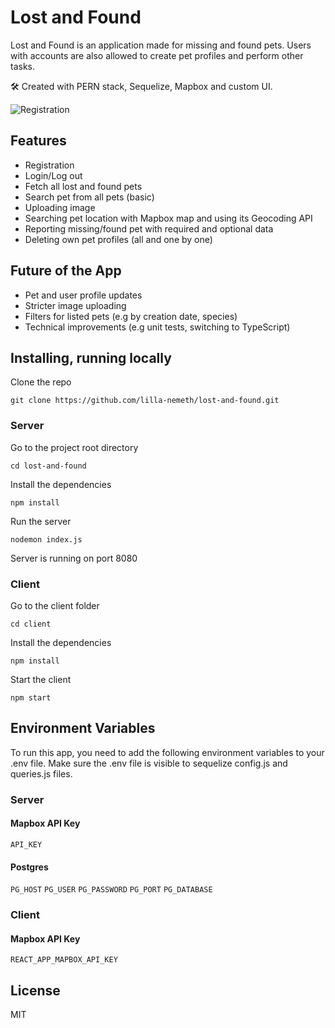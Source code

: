 # Lost and Found

Lost and Found is an application made for missing and found pets. Users with accounts are also allowed to create pet profiles and perform other tasks.

🛠 Created with PERN stack, Sequelize, Mapbox and custom UI.

![Registration](https://repository-images.githubusercontent.com/387771743/90eb308c-8f1c-4791-a9b5-a18de8fb6f32)

## Features

- Registration
- Login/Log out
- Fetch all lost and found pets
- Search pet from all pets (basic)
- Uploading image
- Searching pet location with Mapbox map and using its Geocoding API
- Reporting missing/found pet with required and optional data
- Deleting own pet profiles (all and one by one)

## Future of the App

- Pet and user profile updates
- Stricter image uploading
- Filters for listed pets (e.g by creation date, species)
- Technical improvements (e.g unit tests, switching to TypeScript)

## Installing, running locally

Clone the repo

```
git clone https://github.com/lilla-nemeth/lost-and-found.git
```

### Server

Go to the project root directory

```
cd lost-and-found
```

Install the dependencies

```
npm install
```

Run the server

```
nodemon index.js
```

Server is running on port 8080

### Client

Go to the client folder

```
cd client
```

Install the dependencies

```
npm install
```

Start the client

```
npm start
```

## Environment Variables

To run this app, you need to add the following environment variables to your .env file. Make sure the .env file is visible to sequelize config.js and queries.js files.

### Server

#### Mapbox API Key

`API_KEY`

#### Postgres

`PG_HOST`
`PG_USER`
`PG_PASSWORD`
`PG_PORT`
`PG_DATABASE`

### Client

#### Mapbox API Key

`REACT_APP_MAPBOX_API_KEY`

## License

MIT
